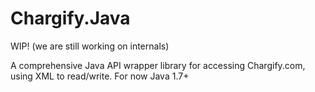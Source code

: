 Chargify.Java
=============

WIP! (we are still working on internals) 

A comprehensive Java API wrapper library for accessing Chargify.com, using XML to read/write. For now Java 1.7+
